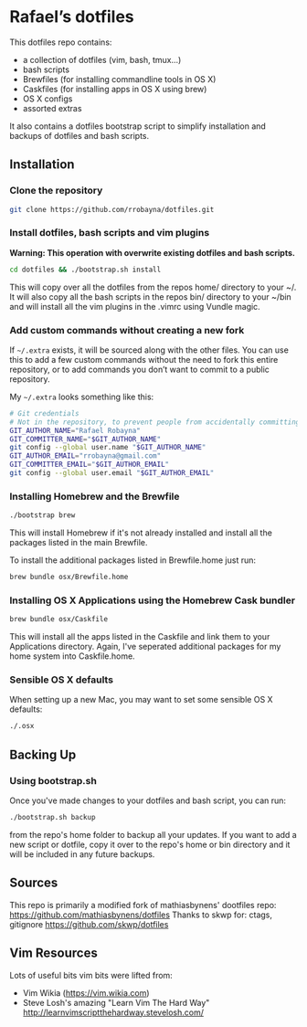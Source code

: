 # Rafael’s dotfiles

This dotfiles repo contains:
- a collection of dotfiles (vim, bash, tmux...)
- bash scripts
- Brewfiles (for installing commandline tools in OS X)
- Caskfiles (for installing apps in OS X using brew)
- OS X configs
- assorted extras

It also contains a dotfiles bootstrap script to simplify installation and backups of dotfiles and bash scripts.


## Installation

### Clone the repository

```bash
git clone https://github.com/rrobayna/dotfiles.git
```

### Install dotfiles, bash scripts and vim plugins

**Warning: This operation with overwrite existing dotfiles and bash scripts.**

```bash
cd dotfiles && ./bootstrap.sh install
```

This will copy over all the dotfiles from the repos home/ directory to your ~/.  It will also copy all the bash scripts in the repos bin/ directory to your ~/bin and will install all the vim plugins in the .vimrc using Vundle magic.


### Add custom commands without creating a new fork

If `~/.extra` exists, it will be sourced along with the other files. You can use this to add a few custom commands without the need to fork this entire repository, or to add commands you don’t want to commit to a public repository.

My `~/.extra` looks something like this:

```bash
# Git credentials
# Not in the repository, to prevent people from accidentally committing under my name
GIT_AUTHOR_NAME="Rafael Robayna"
GIT_COMMITTER_NAME="$GIT_AUTHOR_NAME"
git config --global user.name "$GIT_AUTHOR_NAME"
GIT_AUTHOR_EMAIL="rrobayna@gmail.com"
GIT_COMMITTER_EMAIL="$GIT_AUTHOR_EMAIL"
git config --global user.email "$GIT_AUTHOR_EMAIL"
```


### Installing Homebrew and the Brewfile

```bash
./bootstrap brew
```

This will install Homebrew if it's not already installed and install all the packages listed in the main Brewfile.

To install the additional packages listed in Brewfile.home just run:

```bash
brew bundle osx/Brewfile.home
```


### Installing OS X Applications using the Homebrew Cask bundler

```bash
brew bundle osx/Caskfile
```

This will install all the apps listed in the Caskfile and link them to your Applications directory. Again, I've seperated additional packages for my home system into Caskfile.home.


### Sensible OS X defaults

When setting up a new Mac, you may want to set some sensible OS X defaults:

```bash
./.osx
```

## Backing Up

### Using bootstrap.sh

Once you've made changes to your dotfiles and bash script, you can run:

```bash
./bootstrap.sh backup
```

from the repo's home folder to backup all your updates. If you want to add a new script or dotfile, copy it over to the repo's home or bin directory and it will be included in any future backups.


## Sources
This repo is primarily a modified fork of mathiasbynens' dootfiles repo:
https://github.com/mathiasbynens/dotfiles
Thanks to skwp for: ctags, gitignore
https://github.com/skwp/dotfiles

## Vim Resources
Lots of useful bits vim bits were lifted from:
- Vim Wikia (https://vim.wikia.com)
- Steve Losh's amazing \"Learn Vim The Hard Way\"
http://learnvimscriptthehardway.stevelosh.com/
